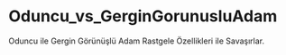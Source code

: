 # Oduncu_vs_GerginGorunusluAdam
Oduncu ile Gergin Görünüşlü Adam Rastgele Özellikleri ile Savaşırlar.
